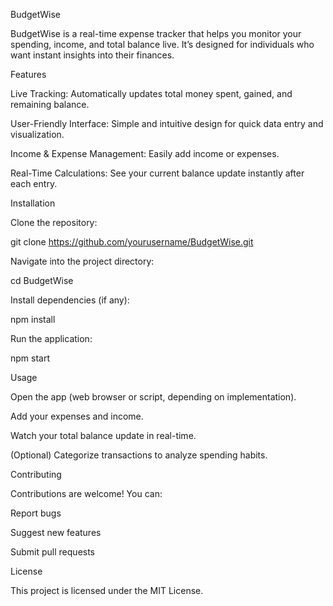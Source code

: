BudgetWise

BudgetWise is a real-time expense tracker that helps you monitor your spending, income, and total balance live. It’s designed for individuals who want instant insights into their finances.

Features

Live Tracking: Automatically updates total money spent, gained, and remaining balance.

User-Friendly Interface: Simple and intuitive design for quick data entry and visualization.

Income & Expense Management: Easily add income or expenses.

Real-Time Calculations: See your current balance update instantly after each entry.

Installation

Clone the repository:

git clone https://github.com/yourusername/BudgetWise.git


Navigate into the project directory:

cd BudgetWise


Install dependencies (if any):

npm install

Run the application:

npm start

Usage

Open the app (web browser or script, depending on implementation).

Add your expenses and income.

Watch your total balance update in real-time.

(Optional) Categorize transactions to analyze spending habits.

Contributing

Contributions are welcome! You can:

Report bugs

Suggest new features

Submit pull requests

License

This project is licensed under the MIT License.
